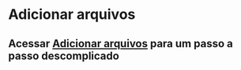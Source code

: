 # Adicionar arquivos

## Acessar [Adicionar arquivos](adicionar-arquivos.md) para um passo a passo descomplicado



